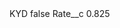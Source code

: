 <?xml version="1.0" encoding="UTF-8"?>
<CustomMetadata xmlns="http://soap.sforce.com/2006/04/metadata" xmlns:xsi="http://www.w3.org/2001/XMLSchema-instance" xmlns:xsd="http://www.w3.org/2001/XMLSchema">
    <label>KYD</label>
    <protected>false</protected>
    <values>
        <field>Rate__c</field>
        <value xsi:type="xsd:double">0.825</value>
    </values>
</CustomMetadata>
